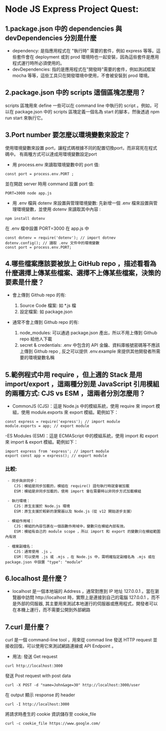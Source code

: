 # Node JS Express Project Quest:

## 1.package.json 中的 dependencies 與 devDependencies 分別是什麼

  - dependency: 是指應用程式在 "執行時" 需要的套件，例如 express 等等。這些套件會在 deployment 或到 prod 環境時也一起安裝，因為這些套件是應用程式運行時所必須使用的。
  - devDependencies: 指的是應用程式在"開發時"需要的套件，例如測試框架 mocha 等等，這些工具只在開發環境中使用，不會被安裝到 prod 環境。


## 2.package.json 中的 scripts 這個區塊怎麼用？
scripts 區塊用來 define 一些可以在 command line 中執行的 script 。例如，可以在 package.json 中的 scripts 區塊定義一個名為 start 的腳本，然後透過 npm run start 來執行它。

## 3.Port number 要怎麼以環境變數來設定？
使用環境變數來設置 port，讓程式碼根據不同的配置切換port，而非寫死在程式碼中。
有兩種方式可以達成用環境變數設定port
 - 用 process.env 來讀取環境變數中的 port 值:
  ```
  const port = process.env.PORT ;
  ```
  並在開啟 server 時用 command 設置 port 值:
  ```
  PORT=3000 node app.js
  ```
 - 用 .env 檔與 dotenv 來設置與管理環境變數:
 先新增一個 .env 檔來設置與管理環境變數，並使用 dotenv 來讀取其中內容 :
  ```
  npm install dotenv
  ```

  在 .env 檔中設置 PORT=3000
  在 app.js 中
   ```
  const dotenv = require('dotenv'); // import dotnev
  dotenv.config(); // 讀取 .env 文件中的環境變數
  const port = process.env.PORT; 
   ```

## 4.哪些檔案應該要被放上 GitHub repo ，描述看看為什麼選擇上傳某些檔案、選擇不上傳某些檔案，決策的要素是什麼？
- 會上傳到 Github repo 的有:
  1. Source Code 檔案: 如 *.js 檔
  2. 設定檔案: 如 package.json

- 通常不會上傳到 Github repo 的有:
  1. node_modules: 可以通過 package.json 產出，所以不用上傳到 Github repo 給他人下載
  2. secret & credentials: .env 中包含的 API 金鑰、資料庫帳號密碼等不應該上傳到 Github repo , 反之可以提供 .env.example 來提供其他開發者所需要的環境變數名稱

## 5.範例程式中用 require ，但上週的 Stack 是用 import/export ，這兩種分別是 JavaScript 引用模組的兩種方式: CJS vs ESM ，這兩者分別怎麼用？
 - CommonJS (CJS)：這是 Node.js 中的模組系統，使用 require 來 import 模組，使用 module.exports 來 export 模組。範例如下：
 ```
const express = require('express'); // import module
module.exports = app; // export module
 ```
 -ES Modules (ESM)：這是 ECMAScript 中的模組系統，使用 import 和 export 來 import & export 模組。範例如下：
 ```
import express from 'express'; // import module
export const app = express(); // export module
 ```
### 比較:
 
     - 同步與非同步：
        CJS：模組是同步加載的，模組在 require() 語句執行時就會被加載
        ESM：模組是非同步加載的，使用 import 會在需要時以非同步方式加載模組
        
     - 執行環境：
        CJS：原生支援於 Node.js 環境 
        ESM：原生支援於較新的瀏覽器以及 Node.js（從 v12 開始逐步支援）
        
     - 模組作用域：
        CJS：模組的內容包裹在一個函數作用域中，變數只在模組內部有效。
        ESM：模組有自己的 module scope ，所以 import 和 export 的變數只在模組範圍內有效
        
     - 檔案副檔名：
        CJS：通常使用 .js 。
        ESM：可以使用 .js 或 .mjs ，在 Node.js 中，需明確指定副檔名為 .mjs 或在 package.json 中設置 "type": "module"

## 6.localhost 是什麼？
- localhost 是一個本地端的 Address ，通常對應到 IP 地址 127.0.0.1 。當在瀏覽器中訪問 http://localhost 時，實際上是連接到自己的電腦 127.0.0.1 ，而不是外部的伺服器, 其主要用來測試本地運行的伺服器或應用程式，開發者可以在本機上運行，而不需要公開到外部網路

## 7.curl 是什麼？

curl 是一個 command-line tool ，用來從 commad line 發送 HTTP request 並接收回復。可以使用它來測試網路連線或 API Endpoint 。

- 用法: 
發送 Get request    
```
curl http://localhost:3000
```
發送 Post request with post data    
```
curl -X POST -d "name=John&age=30" http://localhost:3000/user
```
在 output 顯示 response 的 header
```
curl -I http://localhost:3000
```
將請求時產生的 cookie 資訊儲存至 cookie_file
```
curl -c cookie_file https://www.google.com/
```





